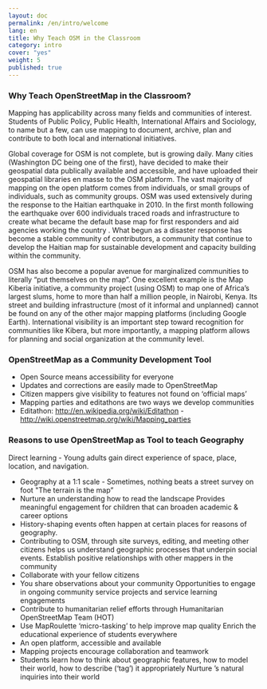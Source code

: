 ```yaml
---
layout: doc
permalink: /en/intro/welcome
lang: en
title: Why Teach OSM in the Classroom
category: intro
cover: "yes"
weight: 5
published: true
---
```


### Why Teach OpenStreetMap in the Classroom?

Mapping has applicability across many fields and communities of interest. Students of Public Policy, Public Health, International Affairs and Sociology, to name but a few, can use mapping to document, archive, plan and contribute to both local and international initiatives.  

Global coverage for OSM is not complete, but is growing daily. Many cities (Washington DC being one of the first), have decided to make their geospatial data publically available and accessible, and have uploaded their geospatial libraries en masse to the OSM platform. The vast majority of mapping on the open platform comes from individuals, or small groups of individuals, such as community groups.  OSM was used extensively during the response to the Haitian earthquake in 2010. In the first month following the earthquake over 600 individuals traced roads and infrastructure to create what became the default base map for first responders and aid agencies working the country . What begun as a disaster response has become a stable community of contributors, a community that continue to develop the Haitian map for sustainable development and capacity building within the community. 

OSM has also become a popular avenue for marginalized communities to literally “put themselves on the map”. One excellent example is the Map Kiberia initiative, a community project (using OSM) to map one of Africa’s largest slums, home to more than half a million people, in Nairobi, Kenya. Its street and building infrastructure (most of it informal and unplanned) cannot be found on any of the other major mapping platforms (including Google Earth). International visibility is an important step toward recognition for communities like Kibera, but more importantly, a mapping platform allows for planning and social organization at the community level.

### OpenStreetMap as a Community Development Tool
- Open Source means accessibility for everyone
- Updates and corrections are easily made to OpenStreetMap
- Citizen mappers give visibility to features not found on ‘official maps’
- Mapping parties and editathons are two ways we develop communities
- Editathon: http://en.wikipedia.org/wiki/Editathon - http://wiki.openstreetmap.org/wiki/Mapping_parties

### Reasons to use OpenStreetMap as Tool to teach Geography
Direct learning - Young adults gain direct experience of space, place, location, and navigation.
- Geography at a 1:1 scale - Sometimes, nothing beats a street survey on foot
"The terrain is the map”
- Nurture an understanding how to read the landscape
Provides meaningful engagement for children that can broaden academic & career options
- History-shaping events often happen at certain places for reasons of geography.
- Contributing to OSM, through site surveys, editing, and meeting other citizens helps us understand geographic processes that underpin social events.
Establish positive relationships with other mappers in the community
- Collaborate with your fellow citizens
- You share observations about your community
Opportunities to engage in ongoing community service projects and service learning engagements
- Contribute to humanitarian relief efforts through Humanitarian OpenStreetMap Team (HOT)
- Use MapRoulette ‘micro-tasking’ to help improve map quality
Enrich the educational experience of students everywhere
- An open platform, accessible and available
- Mapping projects encourage collaboration and teamwork
- Students learn how to think about geographic features, how to model their world, how to describe (‘tag’) it appropriately
Nurture ’s natural inquiries into their world

